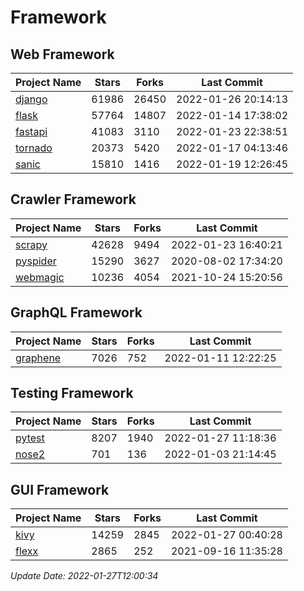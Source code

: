 # Framework

## Web Framework
| Project Name | Stars | Forks | Last Commit |
| ------------ | ----- | ----- | ----------- |
| [django](https://github.com/django/django) | 61986 | 26450 | 2022-01-26 20:14:13 |
| [flask](https://github.com/pallets/flask) | 57764 | 14807 | 2022-01-14 17:38:02 |
| [fastapi](https://github.com/tiangolo/fastapi) | 41083 | 3110 | 2022-01-23 22:38:51 |
| [tornado](https://github.com/tornadoweb/tornado) | 20373 | 5420 | 2022-01-17 04:13:46 |
| [sanic](https://github.com/sanic-org/sanic) | 15810 | 1416 | 2022-01-19 12:26:45 |

## Crawler Framework
| Project Name | Stars | Forks | Last Commit |
| ------------ | ----- | ----- | ----------- |
| [scrapy](https://github.com/scrapy/scrapy) | 42628 | 9494 | 2022-01-23 16:40:21 |
| [pyspider](https://github.com/binux/pyspider) | 15290 | 3627 | 2020-08-02 17:34:20 |
| [webmagic](https://github.com/code4craft/webmagic) | 10236 | 4054 | 2021-10-24 15:20:56 |

## GraphQL Framework
| Project Name | Stars | Forks | Last Commit |
| ------------ | ----- | ----- | ----------- |
| [graphene](https://github.com/graphql-python/graphene) | 7026 | 752 | 2022-01-11 12:22:25 |

## Testing Framework
| Project Name | Stars | Forks | Last Commit |
| ------------ | ----- | ----- | ----------- |
| [pytest](https://github.com/pytest-dev/pytest) | 8207 | 1940 | 2022-01-27 11:18:36 |
| [nose2](https://github.com/nose-devs/nose2) | 701 | 136 | 2022-01-03 21:14:45 |

## GUI Framework
| Project Name | Stars | Forks | Last Commit |
| ------------ | ----- | ----- | ----------- |
| [kivy](https://github.com/kivy/kivy) | 14259 | 2845 | 2022-01-27 00:40:28 |
| [flexx](https://github.com/flexxui/flexx) | 2865 | 252 | 2021-09-16 11:35:28 |

*Update Date: 2022-01-27T12:00:34*